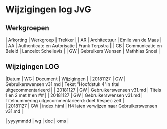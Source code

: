# Wijzigingen log JvG

## Werkgroepen

| Afkorting | Werkgroep                   | Trekker             |
| AR        | Architectuur                | Emile van de Maas   |
| AA        | Authenticate en Autorisatie | Frank Terpstra      |
| CB        | Communicatie en Beleid      | Lancelot Schellevis |
| GW        | Gebruikers Wensen           | Mathhias Snoei      |

## Wijzigingen LOG

|Datum     | WG | Document                | Wijzigingen                                          |
| 20181127 | GW | Gebruikerswensen v31.md | Tekst "Hoofdstuk 4"in titel uitgecommentarieerd                            |
| 20181127 | GW | Gebruikerswensen v31.md | Titels 1 en 2 met # en ##                            |
| 20181127 | GW | Gebruikerswensen v31.md | Titelnummering uitgecommentarieerd: doet Respec zelf |   
| 20181127 | GW | index.html              | H4 laten verwijzen naar Gebruikerswensen v31.md      |   



| yyyymmdd | wg | doc | oms |   
